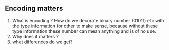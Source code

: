 ## Encoding matters

1. What is encoding ?
   How do we decorate binary number (01011) etc with the type
   information for other to make sense, because without these
   type information these number can mean anything and is of
   no use.
2. Why does it matters ?
3. what differences do we get?

